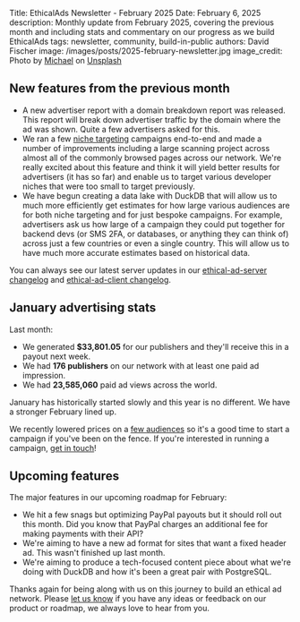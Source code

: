 Title: EthicalAds Newsletter - February 2025
Date: February 6, 2025
description: Monthly update from February 2025, covering the previous month and including stats and commentary on our progress as we build EthicalAds
tags: newsletter, community, build-in-public
authors: David Fischer
image: /images/posts/2025-february-newsletter.jpg
image_credit: <span>Photo by <a href="https://unsplash.com/@michael75?utm_content=creditCopyText&utm_medium=referral&utm_source=unsplash">Michael</a> on <a href="https://unsplash.com/photos/snow-covered-pine-tree-under-cloudy-sky-S4lRLPNs_P0?utm_content=creditCopyText&utm_medium=referral&utm_source=unsplash">Unsplash</a></span>


## New features from the previous month

* A new advertiser report with a domain breakdown report was released.
  This report will break down advertiser traffic
  by the domain where the ad was shown. Quite a few advertisers asked for this.
* We ran a few [niche targeting]({filename}../pages/niche-targeting.md) campaigns end-to-end
  and made a number of improvements including a large scanning project across almost all
  of the commonly browsed pages across our network. We're really excited about this feature
  and think it will yield better results for advertisers (it has so far)
  and enable us to target various developer niches that were too small to target previously.
* We have begun creating a data lake with DuckDB that will allow us to much more efficiently
  get estimates for how large various audiences are for both niche targeting and for just bespoke campaigns.
  For example, advertisers ask us how large of a campaign they could put together for backend devs
  (or SMS 2FA, or databases, or anything they can think of) across just a few countries or even a single country.
  This will allow us to have much more accurate estimates based on historical data.


You can always see our latest server updates in our
[ethical-ad-server changelog](https://ethical-ad-server.readthedocs.io/en/latest/developer/changelog.html)
and [ethical-ad-client changelog](https://ethical-ad-client.readthedocs.io/en/latest/changelog.html).


## January advertising stats

[comment]: https://server.ethicalads.io/publisher/all/report/?start_date=2025-01-01&end_date=2025-01-31

Last month:

* We generated **$33,801.05** for our publishers and they'll receive this in a payout next week.
* We had **176 publishers** on our network with at least one paid ad impression.
* We had **23,585,060** paid ad views across the world.

January has historically started slowly and this year is no different.
We have a stronger February lined up.

We recently lowered prices on a [few audiences]({filename}../pages/advertisers-pricing.md)
so it's a good time to start a campaign if you've been on the fence.
If you're interested in running a campaign, [get in touch]({filename}../pages/advertisers.md#inbound-form)!


## Upcoming features

The major features in our upcoming roadmap for February:

* We hit a few snags but optimizing PayPal payouts but it should roll out this month.
  Did you know that PayPal charges an additional fee for making payments with their API?
* We're aiming to have a new ad format for sites that want a fixed header ad.
  This wasn't finished up last month.
* We're aiming to produce a tech-focused content piece about what we're doing with DuckDB
  and how it's been a great pair with PostgreSQL.


Thanks again for being along with us on this journey to build an ethical ad network.
Please [let us know]({filename}../pages/contact.md) if you have any ideas or feedback on our product or roadmap,
we always love to hear from you.
